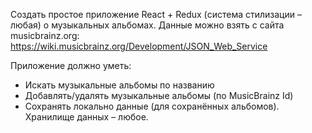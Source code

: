 Создать простое приложение React + Redux (система стилизации – любая) о музыкальных альбомах. Данные можно взять с сайта musicbrainz.org: https://wiki.musicbrainz.org/Development/JSON_Web_Service

Приложение должно уметь:

- Искать музыкальные альбомы по названию
- Добавлять/удалять музыкальные альбомы (по MusicBrainz Id)
- Сохранять локально данные (для сохранённых альбомов). Хранилище данных – любое.
